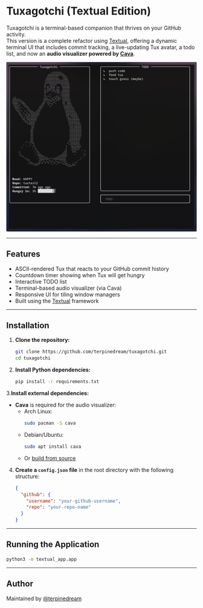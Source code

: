 # Tuxagotchi (Textual Edition)

Tuxagotchi is a terminal-based companion that thrives on your GitHub activity.  
This version is a complete refactor using [Textual](https://textual.textualize.io/), offering a dynamic terminal UI that includes commit tracking, a live-updating Tux avatar, a todo list, and now an **audio visualizer powered by [Cava](https://github.com/karlstav/cava)**.

![Screenshot](screenshots/textural/screenshot_05082025_231143.jpg)

---

## Features

-  ASCII-rendered Tux that reacts to your GitHub commit history  
-  Countdown timer showing when Tux will get hungry  
-  Interactive TODO list  
-  Terminal-based audio visualizer (via Cava)  
-  Responsive UI for tiling window managers  
-  Built using the [Textual](https://textual.textualize.io/) framework

---

## Installation

1. **Clone the repository:**
   ```bash
   git clone https://github.com/terpinedream/tuxagotchi.git
   cd tuxagotchi
   ```

2. **Install Python dependencies:**
   ```bash
   pip install -r requirements.txt
   ```

3.**Install external dependencies:**

   - **Cava** is required for the audio visualizer:
     - Arch Linux:
       ```bash
       sudo pacman -S cava
       ```
     - Debian/Ubuntu:
       ```bash
       sudo apt install cava
       ```
     - Or [build from source](https://github.com/karlstav/cava#installation)

4. **Create a `config.json` file** in the root directory with the following structure:
   ```json
   {
     "github": {
       "username": "your-github-username",
       "repo": "your-repo-name"
     }
   }
   ```

---

## Running the Application

```bash
python3 -m textual_app.app
```

---

## Author

Maintained by [@terpinedream](https://github.com/terpinedream)
